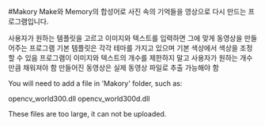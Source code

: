 #Makory
Make와 Memory의 합성어로 사진 속의 기억들을 영상으로 다시 만드는 프로그램입니다.

사용자가 원하는 템플릿을 고르고 이미지와 텍스트를 입력하면 그에 맞게 동영상을 만들어주는 프로그램
기본 템플릿은 각각 테마를 가지고 있으며 기본 색상에서 색상을 조정할 수 있음
프로그램이 이미지와 텍스트의 개수를 제한하지 말고 사용자가 원하는 개수만큼 채워져야 함
만들어진 동영상은 실제 동영상 파일로 추출 가능해야 함

You will need to add a file in 'Makory' folder, such as:

opencv_world300.dll
opencv_world300d.dll

These files are too large, it can not be uploaded.
